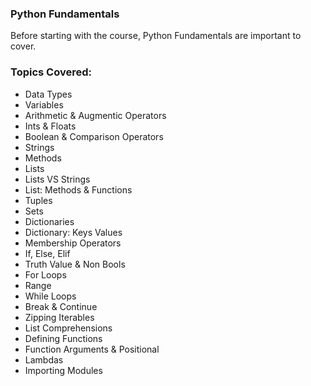 
### Python Fundamentals

Before starting with the course, Python Fundamentals are important to cover.

### Topics Covered:
- Data Types
- Variables
- Arithmetic  & Augmentic Operators
- Ints & Floats
- Boolean & Comparison Operators
- Strings
- Methods
- Lists
- Lists VS Strings
- List: Methods & Functions
- Tuples
- Sets
- Dictionaries
- Dictionary: Keys Values
- Membership Operators
- If, Else, Elif
- Truth Value & Non Bools
- For Loops
- Range
- While Loops
- Break & Continue
- Zipping Iterables
- List Comprehensions
- Defining Functions
- Function Arguments & Positional
- Lambdas
- Importing Modules
